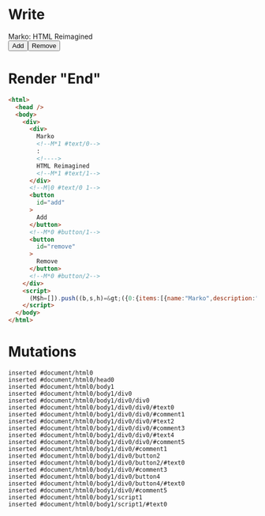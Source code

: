 # Write
  <div><div>Marko<!M*1 #text/0>: <!>HTML Reimagined<!M*1 #text/1></div><!M|0 #text/0 1><button id=add>Add</button><!M*0 #button/1><button id=remove>Remove</button><!M*0 #button/2></div><script>(M$h=[]).push((b,s,h)=>({0:{items:[{name:"Marko",description:"HTML Reimagined"}],"#text/0(":new Map([[0,h={}]])},1:h}),[0,"packages/translator-tags/src/__tests__/fixtures/for-destructure/template.marko_0_items",])</script>


# Render "End"
```html
<html>
  <head />
  <body>
    <div>
      <div>
        Marko
        <!--M*1 #text/0-->
        : 
        <!---->
        HTML Reimagined
        <!--M*1 #text/1-->
      </div>
      <!--M|0 #text/0 1-->
      <button
        id="add"
      >
        Add
      </button>
      <!--M*0 #button/1-->
      <button
        id="remove"
      >
        Remove
      </button>
      <!--M*0 #button/2-->
    </div>
    <script>
      (M$h=[]).push((b,s,h)=&gt;({0:{items:[{name:"Marko",description:"HTML Reimagined"}],"#text/0(":new Map([[0,h={}]])},1:h}),[0,"packages/translator-tags/src/__tests__/fixtures/for-destructure/template.marko_0_items",])
    </script>
  </body>
</html>
```

# Mutations
```
inserted #document/html0
inserted #document/html0/head0
inserted #document/html0/body1
inserted #document/html0/body1/div0
inserted #document/html0/body1/div0/div0
inserted #document/html0/body1/div0/div0/#text0
inserted #document/html0/body1/div0/div0/#comment1
inserted #document/html0/body1/div0/div0/#text2
inserted #document/html0/body1/div0/div0/#comment3
inserted #document/html0/body1/div0/div0/#text4
inserted #document/html0/body1/div0/div0/#comment5
inserted #document/html0/body1/div0/#comment1
inserted #document/html0/body1/div0/button2
inserted #document/html0/body1/div0/button2/#text0
inserted #document/html0/body1/div0/#comment3
inserted #document/html0/body1/div0/button4
inserted #document/html0/body1/div0/button4/#text0
inserted #document/html0/body1/div0/#comment5
inserted #document/html0/body1/script1
inserted #document/html0/body1/script1/#text0
```